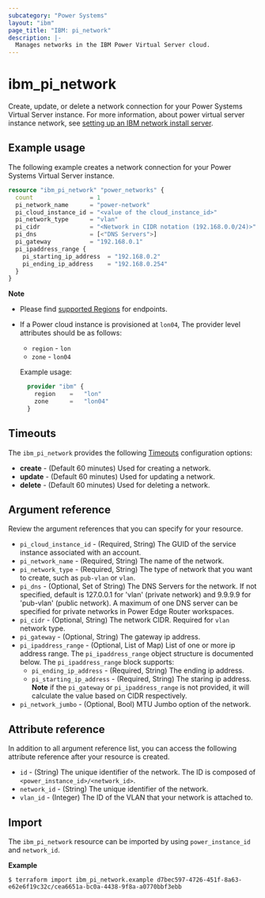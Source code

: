 ```yaml
---
subcategory: "Power Systems"
layout: "ibm"
page_title: "IBM: pi_network"
description: |-
  Manages networks in the IBM Power Virtual Server cloud.
---
```


# ibm_pi_network

Create, update, or delete a network connection for your Power Systems Virtual Server instance. For more information, about power virtual server instance network, see [setting up an IBM network install server](https://cloud.ibm.com/docs/power-iaas?topic=power-iaas-preparing-install-server).

## Example usage

The following example creates a network connection for your Power Systems Virtual Server instance.

```terraform
resource "ibm_pi_network" "power_networks" {
  count                = 1
  pi_network_name      = "power-network"
  pi_cloud_instance_id = "<value of the cloud_instance_id>"
  pi_network_type      = "vlan"
  pi_cidr              = "<Network in CIDR notation (192.168.0.0/24)>"
  pi_dns               = [<"DNS Servers">]
  pi_gateway           = "192.168.0.1"
  pi_ipaddress_range {
    pi_starting_ip_address  = "192.168.0.2"
    pi_ending_ip_address    = "192.168.0.254"
  }
}
```

**Note**

- Please find [supported Regions](https://cloud.ibm.com/apidocs/power-cloud#endpoint) for endpoints.
- If a Power cloud instance is provisioned at `lon04`, The provider level attributes should be as follows:

  - `region` - `lon`
  - `zone` - `lon04`

  Example usage:

  ```terraform
    provider "ibm" {
      region    =   "lon"
      zone      =   "lon04"
    }
  ```

## Timeouts

The `ibm_pi_network` provides the following [Timeouts](https://www.terraform.io/docs/language/resources/syntax.html) configuration options:

- **create** - (Default 60 minutes) Used for creating a network.
- **update** - (Default 60 minutes) Used for updating a network.
- **delete** - (Default 60 minutes) Used for deleting a network.

## Argument reference

Review the argument references that you can specify for your resource.

- `pi_cloud_instance_id` - (Required, String) The GUID of the service instance associated with an account.
- `pi_network_name` - (Required, String) The name of the network.
- `pi_network_type` - (Required, String) The type of network that you want to create, such as `pub-vlan` or `vlan`.
- `pi_dns` - (Optional, Set of String) The DNS Servers for the network. If not specified, default is 127.0.0.1 for 'vlan' (private network) and 9.9.9.9 for 'pub-vlan' (public network). A maximum of one DNS server can be specified for private networks in Power Edge Router workspaces.
- `pi_cidr` - (Optional, String) The network CIDR. Required for `vlan` network type.
- `pi_gateway` - (Optional, String) The gateway ip address.
- `pi_ipaddress_range` - (Optional, List of Map) List of one or more ip address range. The `pi_ipaddress_range` object structure is documented below.
  The `pi_ipaddress_range` block supports:
  - `pi_ending_ip_address` - (Required, String) The ending ip address.
  - `pi_starting_ip_address` - (Required, String) The staring ip address. **Note** if the `pi_gateway` or `pi_ipaddress_range` is not provided, it will calculate the value based on CIDR respectively.
- `pi_network_jumbo` - (Optional, Bool) MTU Jumbo option of the network.

## Attribute reference

In addition to all argument reference list, you can access the following attribute reference after your resource is created.

- `id` - (String) The unique identifier of the network. The ID is composed of `<power_instance_id>/<network_id>`.
- `network_id` - (String) The unique identifier of the network.
- `vlan_id` - (Integer) The ID of the VLAN that your network is attached to.

## Import

The `ibm_pi_network` resource can be imported by using `power_instance_id` and `network_id`.

**Example**

```
$ terraform import ibm_pi_network.example d7bec597-4726-451f-8a63-e62e6f19c32c/cea6651a-bc0a-4438-9f8a-a0770bbf3ebb
```
